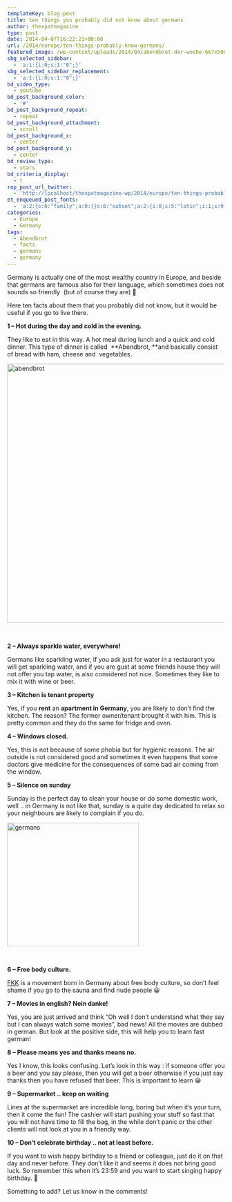 ```yaml
---
templateKey: blog-post
title: ten things you probably did not know about germans
author: thexpatmagazine
type: post
date: 2014-04-07T16:22:21+00:00
url: /2014/europe/ten-things-probably-know-germans/
featured_image: /wp-content/uploads/2014/04/abendbrot-der-woche-667x500.jpg
sbg_selected_sidebar:
  - 'a:1:{i:0;s:1:"0";}'
sbg_selected_sidebar_replacement:
  - 'a:1:{i:0;s:1:"0";}'
bd_video_type:
  - youtube
bd_post_background_color:
  - '#'
bd_post_background_repeat:
  - repeat
bd_post_background_attachment:
  - scroll
bd_post_background_x:
  - center
bd_post_background_y:
  - center
bd_review_type:
  - stars
bd_criteria_display:
  - t
rop_post_url_twitter:
  - 'http://localhost/thexpatmagazine-wp/2014/europe/ten-things-probably-know-germans/?utm_source=ReviveOldPost&utm_medium=social&utm_campaign=ReviveOldPost'
et_enqueued_post_fonts:
  - 'a:2:{s:6:"family";a:0:{}s:6:"subset";a:2:{i:0;s:5:"latin";i:1;s:9:"latin-ext";}}'
categories:
  - Europe
  - Germany
tags:
  - Abendbrot
  - facts
  - germans
  - germany
---
```


Germany is actually one of the most wealthy country in Europe, and beside that germans are famous also for their language, which sometimes does not sounds so friendly  (but of course they are) 🙂

Here ten facts about them that you probably did not know, but it would be useful if you go to live there.<!--more-->

**1 &#8211; Hot during the day and cold in the evening.**

They like to eat in this way. A hot meal during lunch and a quick and cold dinner. This type of dinner is called  **Abendbrot, **and basically consist of bread with ham, cheese and  vegetables.

[<img class="alignnone size-full wp-image-158" alt="abendbrot" src="http://localhost/thexpatmagazine-wp/wp-content/uploads/2014/04/abendbrot-der-woche.jpg" width="800" height="600" srcset="http://localhost/thexpatmagazine-wp/wp-content/uploads/2014/04/abendbrot-der-woche.jpg 800w, http://localhost/thexpatmagazine-wp/wp-content/uploads/2014/04/abendbrot-der-woche-300x225.jpg 300w, http://localhost/thexpatmagazine-wp/wp-content/uploads/2014/04/abendbrot-der-woche-768x576.jpg 768w, http://localhost/thexpatmagazine-wp/wp-content/uploads/2014/04/abendbrot-der-woche-667x500.jpg 667w" sizes="(max-width: 800px) 100vw, 800px" />][1]

&nbsp;

**2 &#8211; Always sparkle water, everywhere!**

Germans like sparkling water, if you ask just for water in a restaurant you will get sparkling water, and if you are gust at some friends house they will not offer you tap water, is also considered not nice. Sometimes they like to mix it with wine or beer.

**3 &#8211; Kitchen is tenant property**

Yes, if you **rent** an **apartment in Germany**, you are likely to don&#8217;t find the kitchen. The reason? The former owner/tenant brought it with him. This is pretty common and they do the same for fridge and oven.

**4 &#8211; Windows closed.**

Yes, this is not because of some phobia but for hygienic reasons. The air outside is not considered good and sometimes it even happens that some doctors give medicine for the consequences of some bad air coming from the window.

**5 &#8211; Silence on sunday**

Sunday is the perfect day to clean your house or do some domestic work, well .. in Germany is not like that, sunday is a quite day dedicated to relax so your neighbours are likely to complain if you do.

[<img class="alignnone size-full wp-image-159" alt="germans" src="http://localhost/thexpatmagazine-wp/wp-content/uploads/2014/04/germans.jpg" width="305" height="286" srcset="http://localhost/thexpatmagazine-wp/wp-content/uploads/2014/04/germans.jpg 305w, http://localhost/thexpatmagazine-wp/wp-content/uploads/2014/04/germans-300x281.jpg 300w" sizes="(max-width: 305px) 100vw, 305px" />][2]

&nbsp;

**6 &#8211; Free body culture.**

<a href="http://en.wikipedia.org/wiki/FKK" target="_blank">FKK</a> is a movement born in Germany about free body culture, so don&#8217;t feel shame if you go to the sauna and find nude people 😀

**7 &#8211; Movies in english? Nein danke!**

Yes, you are just arrived and think &#8220;Oh well I don&#8217;t understand what they say but I can always watch some movies&#8221;, bad news! All the movies are dubbed in german. But look at the positive side, this will help you to learn fast german!

**8 &#8211; Please means yes and thanks means no.**

Yes I know, this looks confusing. Let&#8217;s look in this way : if someone offer you a beer and you say please, then you will get a beer otherwise if you just say thanks then you have refused that beer. This is important to learn 😀

**9 &#8211; Supermarket .. keep on waiting**

Lines at the supermarket are incredible long, boring but when it&#8217;s your turn, then it come the fun! The cashier will start pushing your stuff so fast that you will not have time to fill the bag, in the while don&#8217;t panic or the other clients will not look at you in a friendly way.

**10 &#8211; Don&#8217;t celebrate birthday .. not at least before.**

If you want to wish happy birthday to a friend or colleague, just do it on that day and never before. They don&#8217;t like it and seems it does not bring good luck. So remember this when it&#8217;s 23:59 and you want to start singing happy birthday. 🙂

Something to add? Let us know in the comments!

&nbsp;

[1]: http://localhost/thexpatmagazine-wp/wp-content/uploads/2014/04/abendbrot-der-woche.jpg
[2]: http://localhost/thexpatmagazine-wp/wp-content/uploads/2014/04/germans.jpg
